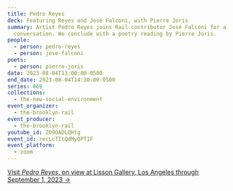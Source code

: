 ```yaml
---
title: Pedro Reyes
deck: Featuring Reyes and José Falconi, with Pierre Joris
summary: Artist Pedro Reyes joins Rail contributor José Falconi for a
  conversation. We conclude with a poetry reading by Pierre Joris.
people:
  - person: pedro-reyes
  - person: jose-falconi
poets:
  - person: pierre-joris
date: 2023-08-04T13:00:00-0500
end_date: 2023-08-04T14:30:00-0500
series: 869
collections:
  - the-new-social-environment
event_organizer:
  - the-brooklyn-rail
event_producer:
  - the-brooklyn-rail
youtube_id: ZO9OADLQHtg
event_id: recLcTItQdMyQPT1F
event_platform:
  - zoom
---
```

[V﻿isit *Pedro Reyes*, on view at Lisson Gallery, Los Angeles through September 1, 2023 →](https://www.lissongallery.com/exhibitions/pedro-reyes-0ea83219-ea33-4d28-a216-fa307bfb4087)